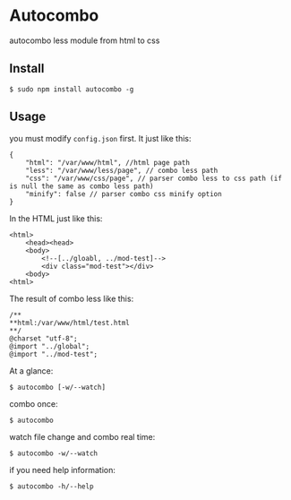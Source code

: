 # Autocombo

autocombo less module from html to css

## Install
    $ sudo npm install autocombo -g

## Usage

you must modify ``config.json`` first.
It just like this:

    {
        "html": "/var/www/html", //html page path
        "less": "/var/www/less/page", // combo less path
        "css": "/var/www/css/page", // parser combo less to css path (if is null the same as combo less path)
        "minify": false // parser combo css minify option
    }

In the HTML just like this:

    <html>
        <head><head>
        <body>
            <!--[../gloabl, ../mod-test]-->
            <div class="mod-test"></div>
        <body>
    <html>

The result of combo less like this:

    /**
    **html:/var/www/html/test.html
    **/
    @charset "utf-8";
    @import "../global";
    @import "../mod-test";

At a glance:
    
    $ autocombo [-w/--watch]

combo once:

    $ autocombo
watch file change and combo real time:

    $ autocombo -w/--watch

if you need help information:
  
    $ autocombo -h/--help

